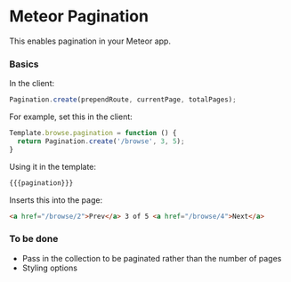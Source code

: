 Meteor Pagination
==============================================

This enables pagination in your Meteor app.

### Basics

In the client:
```js
Pagination.create(prependRoute, currentPage, totalPages);
```

For example, set this in the client:

```js
Template.browse.pagination = function () {
  return Pagination.create('/browse', 3, 5);
}
```

Using it in the template:

```js
{{{pagination}}}
```

Inserts this into the page:

```html
<a href="/browse/2">Prev</a> 3 of 5 <a href="/browse/4">Next</a>
```

### To be done

  - Pass in the collection to be paginated rather than the number of pages
  - Styling options
